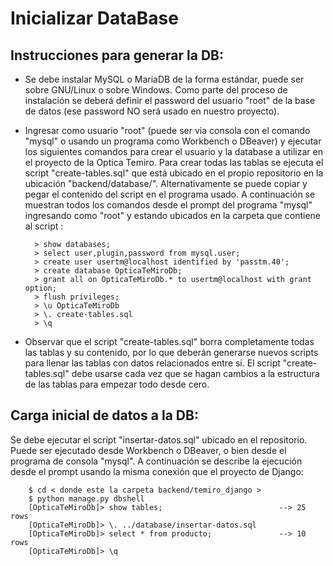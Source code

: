 # Inicializar DataBase

## Instrucciones para generar la DB:

* Se debe instalar MySQL o MariaDB de la forma estándar, puede ser sobre GNU/Linux o sobre Windows. Como parte del proceso de instalación se deberá definir el password del usuario "root" de la base de datos (ese password NO será usado en nuestro proyecto).

* Ingresar como usuario "root" (puede ser via consola con el comando "mysql" o usando un programa como Workbench o DBeaver) y ejecutar los siguientes comandos para crear el usuario y la database a utilizar en el proyecto de la Optica Temiro. Para crear todas las tablas se ejecuta el script "create-tables.sql" que está ubicado en el propio repositorio en la ubicación "backend/database/". Alternativamente se puede copiar y pegar el contenido del script en el programa usado. A continuación se muestran todos los comandos desde el prompt del programa "mysql" ingresando como "root" y estando ubicados en la carpeta que contiene al script :

        > show databases;
        > select user,plugin,password from mysql.user;  
        > create user usertm@localhost identified by 'passtm.40';
        > create database OpticaTeMiroDb;
        > grant all on OpticaTeMiroDb.* to usertm@localhost with grant option;
        > flush privileges;
        > \u OpticaTeMiroDb
        > \. create-tables.sql
        > \q

* Observar que el script "create-tables.sql" borra completamente todas las tablas y su contenido, por lo que deberán generarse nuevos scripts para llenar las tablas con datos relacionados entre si. El script "create-tables.sql" debe usarse cada vez que se hagan cambios a la estructura de las tablas para empezar todo desde cero.


## Carga inicial de datos a la DB:

Se debe ejecutar el script "insertar-datos.sql" ubicado en el repositorio. Puede ser ejecutado desde Workbench o DBeaver, o bien desde el programa de consola "mysql". A continuación se describe la ejecución desde el prompt usando la misma conexión que el proyecto de Django:

        $ cd < donde este la carpeta backend/temiro_django >
        $ python manage.py dbshell
        [OpticaTeMiroDb]> show tables;                          --> 25 rows
        [OpticaTeMiroDb]> \. ../database/insertar-datos.sql
        [OpticaTeMiroDb]> select * from producto;               --> 10 rows    
        [OpticaTeMiroDb]> \q
